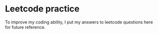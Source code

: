 # Leetcode practice

To improve my coding ability, I put my answers to leetcode questions here for future reference.
